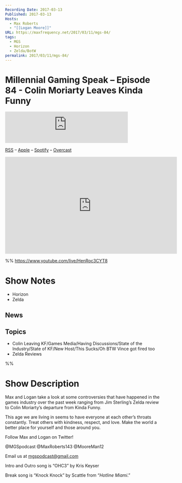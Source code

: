 ```yaml
---
Recording Date: 2017-03-13
Published: 2017-03-13
Hosts:
  - Max Roberts
  - "[[Logan Moore]]"
URL: https://maxfrequency.net/2017/03/11/mgs-84/
tags:
  - MGS
  - Horizon
  - Zelda/BotW
permalink: 2017/03/11/mgs-84/
---
```

# Millennial Gaming Speak – Episode 84 - Colin Moriarty Leaves Kinda Funny

<iframe src="https://podcasters.spotify.com/pod/show/millennialgamingspeak/embed/episodes/Episode-84-Colin-Moriarty-Leaves-Kinda-Funny-e1adhu3/a-a6ts468" height="102px" width="400px" frameborder="0" scrolling="no"></iframe>

[RSS](https://anchor.fm/s/74aa3858/podcast/rss) – [Apple](https://podcasts.apple.com/us/podcast/episode-3-gdc-wrap-up/id1000915981?i=1000542222515) – [Spotify](https://open.spotify.com/episode/7wePXT4Bt22LWifVLx3n8y) – [Overcast](https://overcast.fm/+EtIgeWxEU)

<div class=iframe-container>
<iframe width="560" height="315" src="https://www.youtube-nocookie.com/embed/HenRoc3CYT8?si=0is3-DZd6LCNqVmC" title="YouTube video player" frameborder="0" allow="accelerometer; autoplay; clipboard-write; encrypted-media; gyroscope; picture-in-picture; web-share" allowfullscreen></iframe>
</div>

%%
https://www.youtube.com/live/HenRoc3CYT8

# Show Notes

- Horizon
- Zelda
## News

## Topics

- Colin Leaving KF/Games Media/Having Discussions/State of the Industry/State of KF/New Host/This Sucks/Oh BTW Vince got fired too
- Zelda Reviews

%%
# Show Description

Max and Logan take a look at some controversies that have happened in the games industry over the past week ranging from Jim Sterling’s Zelda review to Colin Moriarty’s departure from Kinda Funny.

This age we are living in seems to have everyone at each other’s throats constantly. Treat others with kindness, respect, and love. Make the world a better place for yourself and those around you.

Follow Max and Logan on Twitter!

@MGSpodcast
@MaxRoberts143
@MooreMan12

Email us at mgspodcast@gmail.com

Intro and Outro song is “OHC3” by Kris Keyser

Break song is “Knock Knock” by Scattle from “*Hotline Miami*.”